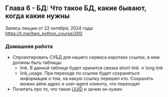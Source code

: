 ## Глава 6 - БД: Что такое БД, какие бывают, когда какие нужны

Запись лекции от 22 октября, 2024 года: https://t.me/itam_python_course/200

### Домашняя работа
- Спроектировать СУБД для нашего сервиса коротких ссылок, в нем должны быть таблицы:
    - link. В данной таблице будет хранится связка short-link -> long link
    - link_usage. При переходе по ссылке будет сохраняться информация о том, на какую ссылку перешел кто. Сохранять можно айпи адрес и user-agent клиента, что переходят
- Почитать про то, что такое [UUID](https://en.wikipedia.org/wiki/Universally_unique_identifier) и зачем он нужен
